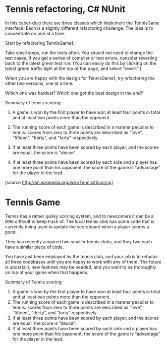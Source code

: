 # Tennis refactoring, C# NUnit
In this cyber-dojo there are three classes which implement the TennisGame interface. Each is a slightly different refactoring challenge. The idea is to concentrate on one at
a time.

Start by refactoring TennisGame1. 

Take small steps, run the tests often. You should not need to change the test cases. If you get a series of compiler or test errors, consider reverting back to the latest green test run. (You can easily do this by clicking on the latest green traffic light at the top of the page, and select "revert".)

When you are happy with the design for TennisGame1, try refactoring the other two versions, one at a time.

Which one was hardest? Which one got the best design in the end?

Summary of tennis scoring:

1. A game is won by the first player to have won at
   least four points in total and at least two points
   more than the opponent.
   
2. The running score of each game is described in a
   manner peculiar to tennis: scores from zero to three
   points are described as "love", "fifteen", "thirty",
   and "forty" respectively.
   
3. If at least three points have been scored by each
   player, and the scores are equal, the score is "deuce".
   
4. If at least three points have been scored by each
   side and a player has one more point than his opponent,
   the score of the game is "advantage" for the player
   in the lead.

[source http://en.wikipedia.org/wiki/Tennis#Scoring]

# Tennis Game
Tennis has a rather quirky scoring system, and to newcomers it can be a little difficult to keep track of. The local tennis club has some code that is currently being used to update the scoreboard when a player scores a point. 

They has recently acquired two smaller tennis clubs, and they two each have a similar piece of code.

You have just been employed by the tennis club, and your job is to refactor all three codebases until you are happy to work with any of them. The future is uncertain, new features may be needed, and you want to be thoroughly on top of your game when that happens.

Summary of Tennis scoring:
1. A game is won by the first player to have won at least four points 
in total and at least two points more than the opponent.
2. The running score of each game is described in a manner peculiar 
to tennis: scores from zero to three points are described as “love”, 
“fifteen”, “thirty”, and “forty” respectively.
3. If at least three points have been scored by each player, and the 
scores are equal, the score is “deuce”.
4. If at least three points have been scored by each side and a player
has one more point than his opponent, the score of the game is “advantage” for the player in the lead.

